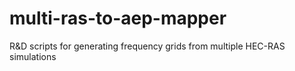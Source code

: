 # multi-ras-to-aep-mapper
R&amp;D scripts for generating frequency grids from multiple HEC-RAS simulations

